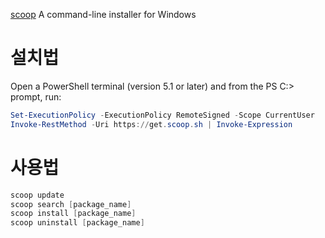 [scoop](https://scoop.sh) A command-line installer for Windows

# 설치법

Open a PowerShell terminal (version 5.1 or later) and from the PS C:\> prompt, run:

```powershell
Set-ExecutionPolicy -ExecutionPolicy RemoteSigned -Scope CurrentUser
Invoke-RestMethod -Uri https://get.scoop.sh | Invoke-Expression
```

# 사용법

```powershell
scoop update 
scoop search [package_name]
scoop install [package_name]
scoop uninstall [package_name]
```